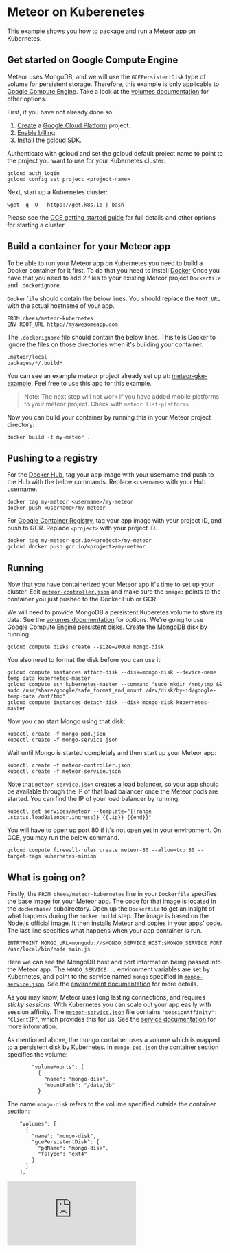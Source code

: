 Meteor on Kuberenetes
=====================

This example shows you how to package and run a
[Meteor](https://www.meteor.com/) app on Kubernetes.

Get started on Google Compute Engine
------------------------------------

Meteor uses MongoDB, and we will use the `GCEPersistentDisk` type of
volume for persistent storage. Therefore, this example is only
applicable to [Google Compute
Engine](https://cloud.google.com/compute/). Take a look at the
[volumes documentation](/docs/volumes.md) for other options.

First, if you have not already done so:

1. [Create](https://cloud.google.com/compute/docs/quickstart) a
[Google Cloud Platform](https://cloud.google.com/) project.
2. [Enable
billing](https://developers.google.com/console/help/new/#billing).
3. Install the [gcloud SDK](https://cloud.google.com/sdk/).

Authenticate with gcloud and set the gcloud default project name to
point to the project you want to use for your Kubernetes cluster:

```shell
gcloud auth login
gcloud config set project <project-name>
```

Next, start up a Kubernetes cluster:
```shell
wget -q -O - https://get.k8s.io | bash
```

Please see the [GCE getting started
guide](http://docs.k8s.io/getting-started-guides/gce.md) for full
details and other options for starting a cluster.

Build a container for your Meteor app
-------------------------------------

To be able to run your Meteor app on Kubernetes you need to build a
Docker container for it first. To do that you need to install
[Docker](https://www.docker.com) Once you have that you need to add 2
files to your existing Meteor project `Dockerfile` and
`.dockerignore`.

`Dockerfile` should contain the below lines. You should replace the
`ROOT_URL` with the actual hostname of your app.
```
FROM chees/meteor-kubernetes
ENV ROOT_URL http://myawesomeapp.com
```

The `.dockerignore` file should contain the below lines. This tells
Docker to ignore the files on those directories when it's building
your container.
```
.meteor/local
packages/*/.build*
```

You can see an example meteor project already set up at:
[meteor-gke-example](https://github.com/Q42/meteor-gke-example). Feel
free to use this app for this example.

> Note: The next step will not work if you have added mobile platforms
> to your meteor project. Check with `meteor list-platforms`

Now you can build your container by running this in
your Meteor project directory:
```
docker build -t my-meteor .
```

Pushing to a registry
---------------------

For the [Docker Hub](https://hub.docker.com/), tag your app image with
your username and push to the Hub with the below commands. Replace
`<username>` with your Hub username.
```
docker tag my-meteor <username>/my-meteor
docker push <username>/my-meteor
```

For [Google Container
Registry](https://cloud.google.com/tools/container-registry/), tag
your app image with your project ID, and push to GCR. Replace
`<project>` with your project ID.
```
docker tag my-meteor gcr.io/<project>/my-meteor
gcloud docker push gcr.io/<project>/my-meteor
```

Running
-------

Now that you have containerized your Meteor app it's time to set up
your cluster. Edit [`meteor-controller.json`](meteor-controller.json)
and make sure the `image:` points to the container you just pushed to
the Docker Hub or GCR.

We will need to provide MongoDB a persistent Kuberetes volume to
store its data. See the [volumes documentation](/docs/volumes.md) for
options. We're going to use Google Compute Engine persistent
disks. Create the MongoDB disk by running:
```
gcloud compute disks create --size=200GB mongo-disk
```

You also need to format the disk before you can use it:
```
gcloud compute instances attach-disk --disk=mongo-disk --device-name temp-data kubernetes-master
gcloud compute ssh kubernetes-master --command "sudo mkdir /mnt/tmp && sudo /usr/share/google/safe_format_and_mount /dev/disk/by-id/google-temp-data /mnt/tmp"
gcloud compute instances detach-disk --disk mongo-disk kubernetes-master
```

Now you can start Mongo using that disk:
```
kubectl create -f mongo-pod.json
kubectl create -f mongo-service.json
```

Wait until Mongo is started completely and then start up your Meteor app:
```
kubectl create -f meteor-controller.json
kubectl create -f meteor-service.json
```

Note that [`meteor-service.json`](meteor-service.json) creates a load balancer, so
your app should be available through the IP of that load balancer once
the Meteor pods are started. You can find the IP of your load balancer
by running:
```
kubectl get services/meteor --template="{{range .status.loadBalancer.ingress}} {{.ip}} {{end}}"
```

You will have to open up port 80 if it's not open yet in your
environment. On GCE, you may run the below command.
```
gcloud compute firewall-rules create meteor-80 --allow=tcp:80 --target-tags kubernetes-minion
```

What is going on?
-----------------

Firstly, the `FROM chees/meteor-kubernetes` line in your `Dockerfile`
specifies the base image for your Meteor app. The code for that image
is located in the `dockerbase/` subdirectory. Open up the `Dockerfile`
to get an insight of what happens during the `docker build` step. The
image is based on the Node.js official image. It then installs Meteor
and copies in your apps' code. The last line specifies what happens
when your app container is run.
```
ENTRYPOINT MONGO_URL=mongodb://$MONGO_SERVICE_HOST:$MONGO_SERVICE_PORT /usr/local/bin/node main.js
```

Here we can see the MongoDB host and port information being passed
into the Meteor app. The `MONGO_SERVICE...` environment variables are
set by Kubernetes, and point to the service named `mongo` specified in
[`mongo-service.json`](mongo-service.json). See the [environment
documentation](/docs/container-environment.md) for more details.

As you may know, Meteor uses long lasting connections, and requires
_sticky sessions_. With Kubernetes you can scale out your app easily
with session affinity. The
[`meteor-service.json`](meteor-service.json) file contains
`"sessionAffinity": "ClientIP"`, which provides this for us. See the
[service
documentation](/docs/services.md#virtual-ips-and-service-proxies) for
more information.

As mentioned above, the mongo container uses a volume which is mapped
to a persistent disk by Kubernetes. In [`mongo-pod.json`](mongo-pod.json) the container
section specifies the volume:
```
        "volumeMounts": [
          {
            "name": "mongo-disk",
            "mountPath": "/data/db"
          }
```

The name `mongo-disk` refers to the volume specified outside the
container section:
```
    "volumes": [
      {
        "name": "mongo-disk",
        "gcePersistentDisk": {
          "pdName": "mongo-disk",
          "fsType": "ext4"
        }
      }
    ],
```


[![Analytics](https://kubernetes-site.appspot.com/UA-36037335-10/GitHub/examples/meteor/README.md?pixel)]()
